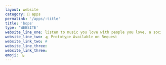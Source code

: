 ```yaml
---
layout: website
category: 🏬 apps
permalink: '/apps/:title'
title: 'bops'
type: 'WEBSITE'
website_line_one: listen to music you love with people you love. a social network built from the ground up in React, Node.js, PostgreSQL, using the Spotify API to create an extensible layer of fun feature for you and your friends completely in the browser.
website_line_two: 🛸 Prototype Available on Request
website_link_two: #
website_line_three:
website_link_three:
emoji: 🪕 
---
```

